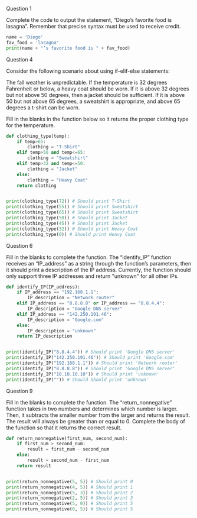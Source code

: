 
Question 1

Complete the code to output the statement, “Diego’s favorite food is lasagna”. Remember that precise syntax must be used to receive credit.
``` python
name = 'Diego'
fav_food = 'lasagna'
print(name + "’s favorite food is " + fav_food) 
```
Question 4

Consider the following scenario about using if-elif-else statements:

The fall weather is unpredictable.  If the temperature is 32 degrees Fahrenheit or below, a heavy coat should be worn.  If it is above 32 degrees but not above 50 degrees, then a jacket should be sufficient.  If it is above 50 but not above 65 degrees, a sweatshirt is appropriate, and above 65 degrees a t-shirt can be worn.  

Fill in the blanks in the function below so it returns the proper clothing type for the temperature.
``` python
def clothing_type(temp):
    if temp>65:
        clothing = "T-Shirt"
    elif temp>50 and temp<=65:
        clothing = "Sweatshirt"
    elif temp>32 and temp<=50:
        clothing = "Jacket"
    else:
        clothing = "Heavy Coat"
    return clothing


print(clothing_type(72)) # Should print T-Shirt
print(clothing_type(55)) # Should print Sweatshirt
print(clothing_type(65)) # Should print Sweatshirt
print(clothing_type(50)) # Should print Jacket
print(clothing_type(45)) # Should print Jacket
print(clothing_type(32)) # Should print Heavy Coat
print(clothing_type(0)) # Should print Heavy Coat
```

Question 6

Fill in the blanks to complete the function. The “identify_IP” function receives an “IP_address” as a string through the function’s parameters, then it should print a description of the IP address. Currently, the function should only support three IP addresses and return "unknown" for all other IPs.
``` python
def identify_IP(IP_address):
    if IP_address == "192.168.1.1":
        IP_description = "Network router"
    elif IP_address == "8.8.8.8" or IP_address == "8.8.4.4":
        IP_description = "Google DNS server"
    elif IP_address == "142.250.191.46":
        IP_description = "Google.com"
    else:
        IP_description = "unknown"
    return IP_description


print(identify_IP("8.8.4.4")) # Should print 'Google DNS server'
print(identify_IP("142.250.191.46")) # Should print 'Google.com'
print(identify_IP("192.168.1.1")) # Should print 'Network router'
print(identify_IP("8.8.8.8")) # Should print 'Google DNS server'
print(identify_IP("10.10.10.10")) # Should print 'unknown'
print(identify_IP("")) # Should Should print 'unknown'
```

Question 9

Fill in the blanks to complete the function. The “return_nonnegative” function takes in two numbers and determines which number is larger.  Then, it subtracts the smaller number from the larger and returns the result. The result will always be greater than or equal to 0. Complete the body of the function so that it returns the correct result.
``` python
def return_nonnegative(first_num, second_num):
    if first_num > second_num:
        result = first_num - second_num
    else:
        result = second_num - first_num
    return result


print(return_nonnegative(5, 5)) # Should print 0
print(return_nonnegative(4, 5)) # Should print 1
print(return_nonnegative(5, 3)) # Should print 2
print(return_nonnegative(2, 5)) # Should print 3
print(return_nonnegative(5, 0)) # Should print 5
print(return_nonnegative(0, 5)) # Should print 5
